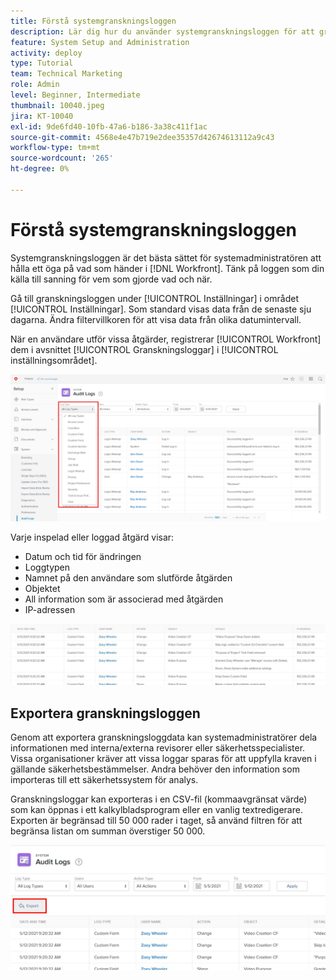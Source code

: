 ```yaml
---
title: Förstå systemgranskningsloggen
description: Lär dig hur du använder systemgranskningsloggen för att granska när ändringar gjorts och när objekt ska tas bort.
feature: System Setup and Administration
activity: deploy
type: Tutorial
team: Technical Marketing
role: Admin
level: Beginner, Intermediate
thumbnail: 10040.jpeg
jira: KT-10040
exl-id: 9de6fd40-10fb-47a6-b186-3a38c411f1ac
source-git-commit: 4568e4e47b719e2dee35357d42674613112a9c43
workflow-type: tm+mt
source-wordcount: '265'
ht-degree: 0%

---
```


# Förstå systemgranskningsloggen

Systemgranskningsloggen är det bästa sättet för systemadministratören att hålla ett öga på vad som händer i [!DNL Workfront]. Tänk på loggen som din källa till sanning för vem som gjorde vad och när.

Gå till granskningsloggen under [!UICONTROL Inställningar] i området [!UICONTROL Inställningar]. Som standard visas data från de senaste sju dagarna. Ändra filtervillkoren för att visa data från olika datumintervall.

När en användare utför vissa åtgärder, registrerar [!UICONTROL Workfront] dem i avsnittet [!UICONTROL Granskningsloggar] i [!UICONTROL inställningsområdet].

![[!UICONTROL Loggtyp] nedrullningsbar meny på sidan [!UICONTROL Granskningsloggar] i [!UICONTROL Inställningar]](assets/admin-fund-audit-log-1.png)

Varje inspelad eller loggad åtgärd visar:

* Datum och tid för ändringen
* Loggtypen
* Namnet på den användare som slutförde åtgärden
* Objektet
* All information som är associerad med åtgärden
* IP-adressen

![[!UICONTROL Granskningslogg] lista](assets/admin-fund-audit-log-2.JPG)

## Exportera granskningsloggen

Genom att exportera granskningsloggdata kan systemadministratörer dela informationen med interna/externa revisorer eller säkerhetsspecialister. Vissa organisationer kräver att vissa loggar sparas för att uppfylla kraven i gällande säkerhetsbestämmelser. Andra behöver den information som importeras till ett säkerhetssystem för analys.

Granskningsloggar kan exporteras i en CSV-fil (kommaavgränsat värde) som kan öppnas i ett kalkylbladsprogram eller en vanlig textredigerare. Exporten är begränsad till 50 000 rader i taget, så använd filtren för att begränsa listan om summan överstiger 50 000.

![[!UICONTROL Exportera] på [!UICONTROL Granskningsloggar] sida ](assets/admin-fund-audit-log-3.png)

<!--
learn more URLs
Audit logs
Managing audit logs
-->
